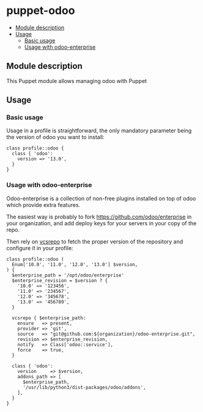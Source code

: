 # puppet-odoo

<!-- vim-markdown-toc GFM -->

* [Module description](#module-description)
* [Usage](#usage)
	* [Basic usage](#basic-usage)
	* [Usage with odoo-enterprise](#usage-with-odoo-enterprise)

<!-- vim-markdown-toc -->

## Module description

This Puppet module allows managing odoo with Puppet

## Usage

### Basic usage

Usage in a profile is straightforward, the only mandatory parameter being the version of odoo you want to install:

```puppet
class profile::odoo {
  class { 'odoo':
    version => '13.0',
  }
}
```

### Usage with odoo-enterprise

Odoo-enterprise is a collection of non-free plugins installed on top of odoo which provide extra features.

The easiest way is probably to fork https://github.com/odoo/enterprise in your organization, and add deploy keys for your servers in your copy of the repo.

Then rely on [vcsrepo](https://github.com/puppetlabs/puppetlabs-vcsrepo/) to fetch the proper version of the repository and configure it in your profile:

```puppet
class profile::odoo (
  Enum['10.0', '11.0', '12.0', '13.0'] $version,
) {
  $enterprise_path = '/opt/odoo/enterprise'
  $enterprise_revision = $version ? {
    '10.0' => '123456',
    '11.0' => '234567',
    '12.0' => '345678',
    '13.0' => '456789',
  }

  vcsrepo { $enterprise_path:
    ensure   => present,
    provider => 'git',
    source   => "git@github.com:${organization}/odoo-enterprise.git",
    revision => $enterprise_revision,
    notify   => Class['odoo::service'],
    force    => true,
  }

  class { 'odoo':
    version     => $version,
    addons_path => [
      $enterprise_path,
      '/usr/lib/python3/dist-packages/odoo/addons',
    ],
  }
}
```
